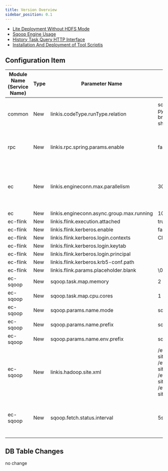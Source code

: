 ```yaml
---
title: Version Overview
sidebar_position: 0.1
---
```


- [Lite Deployment Without HDFS Mode](/deployment/deploy_linkis_without_hdfs.md)
- [Sqoop Engine Usage](/engine_usage/sqoop.md)
- [History Task Query HTTP Interface](/api/http/linkis-ps-publicservice-api/jobhistory-api.md)
- [Installation And Deployment of Tool Scriptis](/deployment/linkis_scriptis_install.md)

## Configuration Item 


| Module Name (Service Name) | Type | Parameter Name | Default Value | Description |
| ----------- | ----- | -------------------------------------------------------- | ---------------- | ------------------------------------------------------- |
|common | New |linkis.codeType.runType.relation | sql=>sql\|hql\|jdbc\|hive\|psql\|fql,<br/>python=>python\|py\|pyspark,< br/>java=>java,scala=>scala,<br/>shell=>sh\|shell |mapping relationship between codeType and runType|
|rpc | New | linkis.rpc.spring.params.enable | false | Controls the ribbon mode parameter switch of the RPC module|
|ec | New | linkis.engineconn.max.parallelism |300 | Asynchronous execution supports setting the number of concurrent job groups |
|ec | New | linkis.engineconn.async.group.max.running | 10| |
|ec-flink | New | linkis.flink.execution.attached | true| |
|ec-flink | New | linkis.flink.kerberos.enable | false| |
|ec-flink | New | linkis.flink.kerberos.login.contexts | Client,KafkaClient| |
|ec-flink | New | linkis.flink.kerberos.login.keytab | | |
|ec-flink | New | linkis.flink.kerberos.login.principal | | |
|ec-flink | New | linkis.flink.kerberos.krb5-conf.path | | |
|ec-flink | New | linkis.flink.params.placeholder.blank | \\0x001| |
|ec-sqoop | New | sqoop.task.map.memory | 2| |
|ec-sqoop | New | sqoop.task.map.cpu.cores | 1| |
|ec-sqoop | New | sqoop.params.name.mode | sqoop.mode| |
|ec-sqoop | New | sqoop.params.name.prefix | sqoop.args.| |
|ec-sqoop | New | sqoop.params.name.env.prefix |sqoop.env.| |
|ec-sqoop | New | linkis.hadoop.site.xml |/etc/hadoop/conf/core-site.xml;<br/>/etc/hadoop/conf/hdfs- site.xml;<br/>/etc/hadoop/conf/yarn-site.xml;<br/>/etc/hadoop/conf/mapred-site.xml| set sqoop to load hadoop parameter file location|
|ec-sqoop | New | sqoop.fetch.status.interval |5s| Sets the interval for obtaining sqoop execution status |

## DB Table Changes
no change